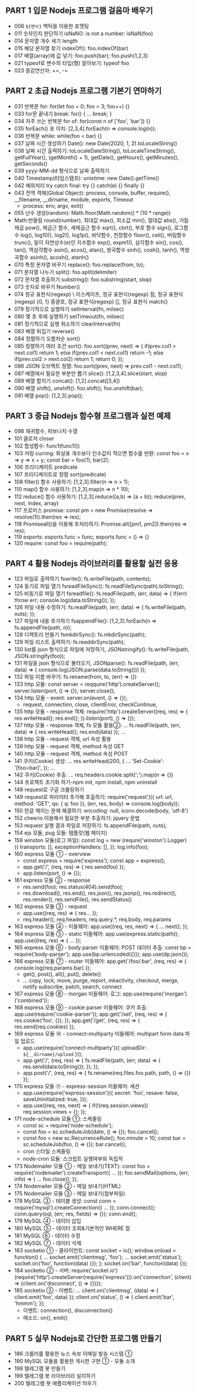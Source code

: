 ## PART 1 입문 Nodejs 프로그램 걸음마 배우기
* 006 `${변수}` 백틱을 이용한 포맷팅
* 011 숫자인지 판단하기 isNaN(): is not a number: isNaN(foo)
* 014 문자열 개수 세기 length
* 015 해당 문자열 찾기 indexOf(): foo.indexOf(bar)
* 017 배열(array)에 값 넣기: foo.push(bar); foo.push(1,2,3)
* 021 typeof로 변수의 타입(형) 알아보기: typeof foo
* 023 증감연산자: +=, -=


## PART 2 초급 Nodejs 프로그램 기본기 연마하기
* 031 반복문 for: for(let foo = 0; foo < 3; foo++) {}
* 033 for문 끝내기 break: for() { ... break; }
* 034 자주 쓰는 반복문 for of: for(const n of ['foo', 'bar']) {}
* 035 forEach() 포 이치: [2,3,4].forEach(n => console.log(n));
* 036 반복문 while: while(foo < bar) {}
* 037 날짜 시간 생성하기 Date(): new Date(2020, 1, 2).toLocaleString()
* 038 날짜 시간 출력하기: toLocaleDateString(), toLocaleTimeString(), getFullYear(), (getMonth() + 1), getDate(), getHours(), getMinutes(), getSeconds()
* 039 yyyy-MM-dd 형식으로 날짜 출력하기
* 040 Timestamp(타임스탬프): unixtime: new Date().getTime()
* 042 예외처리 try catch final: try {} catch(e) {} finally {}
* 043 전역 객체(Global Object): process, console, buffer, require(), __filename, __dirname, module, exports, Timeout
    * process: env, argv, exit()
* 055 난수 생성(random): Math.floor(Math.random() * (10 * range))
* Math:반올림 round(number), 최대값 max(), 최소값 min(), 절대값 abs(), 거듭제곱 pow(), 제곱근 함수, 세제곱근 함수 sqrt(), cbrt(), 부호 함수 sign(), 로그함수 log(), log10(), log2(), log1p(), 바닥함수, 천장함수 floor(), ceil(), 버림함수 trunc(), 밑이 자연상수(e)인 지수함수 exp(), expm1(), 삼각함수 sin(), cos(), tan(), 역삼각함수 asin(), acos(), atan(), 쌍곡함수 sinh(), cosh(), tanh(), 역쌍곡함수 asinh(), acosh(), atanh()
* 070 특정 문자열 바꾸기 replace(): foo.replace(from, to);
* 071 문자열 나누기 split(): foo.split(delimiter)
* 072 문자열 추출하기 substring(): foo.substring(start, stop)
* 073 숫자로 바꾸기 Number()
* 074 정규 표현식(regexp) \ 이스케이프, 정규 표현식(regexp) 점, 정규 표현식(regexp) {0, 1} 중괄호, 정규 표현식(regexp) [], 정규 표현식 match()
* 079 정기적으로 실행하기 setInterval(fn, milsec)
* 080 몇 초 후에 실행하기 setTimeout(fn, milsec)
* 081 정기적으로 실행 취소하기 clearInterval(fn)
* 083 배열 뒤집기 reverse()
* 084 정렬하기 오름차순 sort()
* 085 정렬하기 여러 조건 sort(): foo.sort((prev, next) => { if(prev.col1 > next.col1) return 1; else if(prev.col1 < next.col1) return -1; else if(prev.col2 > next.col2) return 1; return 0; });
* 086 JSON 오브젝트 정렬: foo.sort((prev, next) => prev.col1 - next.col1);
* 087 배열에서 필요한 부분만 뽑기 slice(): [1,2,3,4].slice(start, stop)
* 089 배열 합치기 concat(): [1,2].concat([3,4])
* 090 배열 shift(), unshift(): foo.shift(); foo.unshift(bar);
* 091 배열 pop(): [1,2,3].pop();


## PART 3 중급 Nodejs 함수형 프로그램과 실전 예제
* 098 재귀함수, 피보나치 수열
* 101 클로저 closer
* 102 합성함수: func1(func1())
* 103 커링 curring: 화살표 개수보다 인수값이 적으면 함수를 반환: const foo = x => y => x + y; const bar = foo(1); bar(2);
* 106 프리디케이트 predicate
* 107 프리디케이트로 정렬 sort(predicate)
* 108 filter() 함수 사용하기: [1,2,3].filter(n => n > 1);
* 110 map() 함수 사용하기: [1,2,3].map(n => n * 10);
* 112 reduce() 함수 사용하기: [1,2,3].reduce((a,b) => (a + b)); reduce(prev, next, index, array)
* 117 프로미스 promise: const pm = new Promise(resolve => resolve(1)).then(res => res);
* 118 Promiseall()을 이용해 후처리하기: Promise.all([pm1, pm2]).then(res => res);
* 119 exports: exports.func = func; exports.func = () => {}
* 120 require: const foo = require(path);


## PART 4 활용 Nodejs 라이브러리를 활용할 실전 응용
* 123 파일로 출력하기 fswrite(): fs.writeFile(path, contents);
* 124 동기로 파일 열기 fsreadFileSync(): fs.readFileSync(path).toString();
* 125 비동기로 파일 열기 fsreadfile(): fs.readFile(path, (err, data) => { if(err) throw err; console.log(data.toString()); });
* 126 파일 내용 수정하기: fs.readFile(path, (err, data) => { fs.writeFile(path, outs); });
* 127 파일에 내용 추가하기 fsappendFile(): [1,2,3].forEach(n => fs.appendFile(path, n));
* 128 디렉토리 만들기 fsmkdirSync(): fs.mkdirSync(path);
* 129 파일 리스트 출력하기: fs.readdirSync(path);
* 130 list를 json 형식으로 파일에 저장하기, JSONstringify(): fs.writeFile(path, JSON.stringify(foo));
* 131 파일을 json 형식으로 불러오기, JSONparse(): fs.readFile(path, (err, data) => { console.log(JSON.parse(data.toString())) });
* 132 파일 이름 바꾸기: fs.rename(from, to, (err) => {})
* 133 http 모듈: const server = reqquire('http').createServer(); server.listen(port, () => {}); server.close();
* 134 http 모듈 - event: server.on(event, () => {});
    * request, connection, close, clientError, checkContinue,
* 135 http 모듈 - response 객체: require('http').createServer((req, res) => { res.writeHead(); res.end(); }).listen(port), () => {});
* 137 http 모듈 - response 객체, fs 모듈 활용②: ... fs.readFile(path, (err, data) => { res.writeHead(); res.end(data) }); ...
* 138 http 모듈 - request 객체, url 속성 활용
* 139 http 모듈 - request 객체, method 속성 GET
* 140 http 모듈 - request 객체, method 속성 POST
* 141 쿠키(Cookie) 생성: ... res.writeHead(200, { ... 'Set-Cookie': '[foo=bar]', }); ...
* 142 쿠키(Cookie) 추출: ... req.headers.cookie.split(';').map(n => {})
* 144 프로젝트 초기화 하기-npm init, npm install, npm uninstall
* 148 request로 구글 크롤링하기
* 149 request로 파라미터 추가해 호출하기: require('request')({ url: url, method: 'GET', qs: { q: foo }}, (err, res, body) => console.log(body));
* 150 한글 깨지는 문제 해결하기: encoding: null, iconv.decode(body, 'utf-8')
* 152 cheerio 이용해서 필요한 부분 추출하기: jquery 문법
* 153 request 실행 결과 파일로 저장하기: fs.appendFile(path, outs);
* 154 ejs 모듈, pug 모듈: 템플릿(웹 페이지)
* 159 winston 모듈(로그 파일): const log = new (requre('winston').Logger) ({ transports: [], exceptionHandlers: [], }); log.info(foo);
* 160 express 모듈 ① - overview
    * const express = require('express'); const app = express();
    * app.get('/', (req, res) => { res.send(foo) });
    * app.listen(port, () => {});
* 161 express 모듈 ② - response
    * res.send(foo); res.status(404).send(foo); 
    * res.download(), res.end(), res.json(), res.jsonp(), res.redirect(), res.render(), res.sendFile(), res.sendStatus()
* 162 express 모듈 ③ - request
    * app.use((req, res) => { res... });
    * req.header(), req.headers, req.query.*, req.body, req.params
* 163 express 모듈 ④ - 미들웨어: app.use((req, res, next) => { ... next(); });
* 164 express 모듈 ⑤ - static 미들웨어: app.use(express.static(path)); app.use((req, res) => { ... });
* 165 express 모듈 ⑥ - body parser 미들웨어: POST 데이터 추출: const bp = require('body-parser'); app.use(bp.urlencoded({})); app.use(dp.json());
* 166 express 모듈 ⑦ - router 미들웨어: app.get('/foo/:bar', (req, res) => { console.log(req.params.bar) });
    * get(), post(), all(), put(), delete()
    * ... copy, lock, move, purge, report, mkactivity, checkout, merge, notify subscribe, patch, search, connect
* 167 express 모듈 ⑧ - morgan 미들웨어: 로그: app.use(require('morgan')('combined'));
* 168 express 모듈 ⑨ - cookie parser 미들웨어: 쿠키 추출: app.use(require('cookie-parser')); app.get('/set', (req, res) => { res.cookie('foo', {}); }); app.get('/get', (req, res) => { res.send(req.cookies) });
* 169 express 모듈 ⑩ - connect-multiparty 미들웨어: multipart form data 파일 업로드
    * app.use(require('connect-multiparty')({ uploadDir: `${__dirname}/upload` }));
    * app.get('/', (req, res) => { fs.readFile(path, (err, data) => { res.send(data.toString()); }); });
    * app.post('/', (req, res) => { fs.rename(req.files.foo.path, path, () => {}) });
* 170 express 모듈 ⑪ - express-session 미들웨어: 세션
    * app.use(require('express-session')({ secret: 'foo', resave: false, saveUninitialized: true, }));
    * app.use((req, res, next) => { if(!(req.session.views)) req.session.views = {}; });
* 171 node-schedule 모듈 ①: 스케줄링
    * const sc = require('node-schedule');
    * const foo = sc.scheduleJob(date, () => {}); foo.cancel();
    * const foo = new sc.RecurrenceRule(); foo.minute = 10; const bar = sc.scheduleJob(foo, () => {}); bar.cancel();
    * cron 스타일 스케줄링
    * node-cron 모듈: 스크립트 실행여부와 독립적
* 173 Nodemailer 모듈 ① - 메일 보내기(TEXT): const foo = require('nodemailer').createTransport({ ... }); foo.sendMail(options, (err, info) => { ... foo.close(); });
* 174 Nodemailer 모듈 ② - 메일 보내기(HTML)
* 175 Nodemailer 모듈 ③ - 메일 보내기(첨부파일)
* 178 MySQL ③ - 테이블 생성: const conn = require('mysql').createConnection({ ... }); conn.connect(); conn.query(sql, (err, res, fields) => {}); conn.end();
* 179 MySQL ④ - 데이터 삽입
* 180 MySQL ⑤ - 데이터 조회&기본적인 WHERE 절
* 181 MySQL ⑥ - 데이터 수정
* 182 MySQL ⑦ - 데이터 삭제
* 183 socketio ① - 클라이언트: const socket = io(); window.onload = function() { ... socket.emit('clientmsg', 'foo'); ... socket.emit('status'); socket.on('foo', function(data) {}); }; socket.on('bar', function(data) {}); 
* 184 socketio ② - 서버: require('socket.io')(require('http').createServer(require('express'))).on('connection', (client) => {client.on('disconnect', () => {})});
* 185 socketio ③ - 이벤트: ... client.on('clientmsg', (data) => { client.emit('foo', data) }); client.on('status', () => { client.emit('bar', 'hmmm'); });
    * 이벤트: connection(), disconnection()
    * 메소드: on(), emit()

## PART 5 실무 Nodejs로 간단한 프로그램 만들기
* 186 크롤러를 활용한 뉴스 속보 이메일 발송 시스템 ①
* 190 MySQL 모듈을 활용한 게시판 구현 ① - 모듈 소개
* 198 텔레그램 봇 만들기
* 199 텔레그램 봇 라이브러리 설치하기
* 200 텔레그램 봇 애플리케이션 띄우기